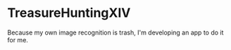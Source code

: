 # TreasureHuntingXIV
Because my own image recognition is trash, I'm developing an app to do it for me.
